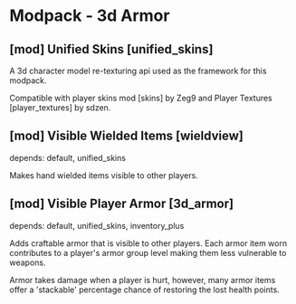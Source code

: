 Modpack - 3d Armor
==================

[mod] Unified Skins [unified_skins]
-----------------------------------

A 3d character model re-texturing api used as the framework for this modpack.

Compatible with player skins mod [skins] by Zeg9 and Player Textures [player_textures] by sdzen.

[mod] Visible Wielded Items [wieldview]
---------------------------------------

depends: default, unified_skins

Makes hand wielded items visible to other players.

[mod] Visible Player Armor [3d_armor]
-------------------------------------

depends: default, unified_skins, inventory_plus

Adds craftable armor that is visible to other players. Each armor item worn contributes to
a player's armor group level making them less vulnerable to weapons.

Armor takes damage when a player is hurt, however, many armor items offer a 'stackable'
percentage chance of restoring the lost health points.
